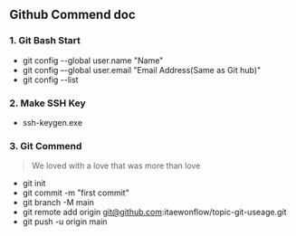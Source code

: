 ## Github Commend doc

### 1. Git Bash Start

- git config --global user.name "Name"
- git config –-global user.email "Email Address(Same as Git hub)"
- git config --list

### 2. Make SSH Key
- ssh-keygen.exe  

### 3. Git Commend
> We loved with a love that was more than love


- git init 
- git commit -m "first commit"
- git branch -M main
- git remote add origin git@github.com:itaewonflow/topic-git-useage.git
- git push -u origin main
